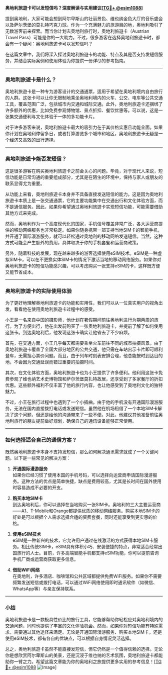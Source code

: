 **奥地利旅遊卡可以发短信吗？深度解读与实用建议[[TG💪+ @esim1088](https://t.me/s/esim1088)]**

提到奥地利，大家可能会想到阿尔卑斯山的壮丽景色、维也纳金色大厅的音乐盛会以及萨尔茨堡的莫扎特巧克力球。作为一个充满魅力的旅游目的地，奥地利吸引了无数游客前来探索。而当你计划去奥地利旅行时，奥地利旅遊卡（Austrian Travel Pass）可能是你的一大助力。不过，很多游客在选择奥地利旅遊卡时，都会有一个疑问：奥地利旅遊卡可以发短信吗？

在这篇文章中，我们将深入探讨奥地利旅遊卡的功能、特点及其是否支持发短信服务，并结合实际案例和使用体验为你提供一份详尽的参考指南。

---

### 奥地利旅遊卡是什么？

奥地利旅遊卡是一种专为游客设计的交通通票，适用于希望在奥地利境内自由旅行的人群。这张卡可以让你无限制地乘坐奥地利境内的火车、公交、电车等公共交通工具，覆盖范围广泛，包括城市内交通和城际交通。此外，奥地利旅遊卡还捆绑了许多额外的优惠，比如免费参观博物馆、景点折扣、餐饮优惠等。可以说，这是一张集交通便利与文化体验于一体的多功能卡片。

对于许多游客来说，奥地利旅遊卡最大的吸引力在于其价格实惠且功能全面。如果你计划在奥地利停留多日，或者打算游览多个城市和地区，奥地利旅遊卡无疑是一个经济又高效的出行选择。

---

### 奥地利旅遊卡能否发短信？

这是很多游客在购买奥地利旅遊卡之前会关心的问题。毕竟，对于现代人来说，短信功能是日常沟通的重要组成部分，尤其是在陌生的环境中，保持与家人或朋友的联系显得尤为重要。

从功能上来看，奥地利旅遊卡本身并不具备直接发送短信的能力。这是因为奥地利旅遊卡本质上是一张交通通票，它的主要功能集中在交通出行和文化体验方面，而不是通信服务。因此，如果你希望通过奥地利旅遊卡实现短信功能，可能需要借助其他方式来完成。

然而，奥地利作为一个高度现代化的国家，手机信号覆盖非常广泛，各大运营商提供的移动网络服务也非常稳定。如果你随身携带一部支持当地SIM卡的智能手机，并开通了国际漫游服务，就可以轻松通过奥地利的移动网络发送短信。当然，这种方式可能会产生额外的费用，具体取决于你的手机套餐和运营商政策。

另外，随着科技的发展，现在越来越多的游客选择使用eSIM技术。eSIM是一种虚拟SIM卡，可以在不更换实体SIM卡的情况下激活当地的移动网络服务。如果你对奥地利旅遊卡的短信功能感兴趣，可以考虑购买一张支持eSIM的卡，这样既方便又能节省成本。

---

### 奥地利旅遊卡的实际使用体验

为了更好地理解奥地利旅遊卡的功能和实用性，我们可以从一位真实用户的视角出发，看看他在使用奥地利旅遊卡过程中的感受。

小王是一名来自中国的摄影师，他计划在暑假期间前往奥地利进行为期两周的旅行。为了方便出行，他在出发前购买了一张奥地利旅遊卡，并提前了解了如何使用这张卡。到达奥地利后，他发现这张卡确实让他省去了不少麻烦。

首先，在交通方面，小王几乎每天都需要乘坐火车前往不同的城市拍摄风景。由于奥地利旅遊卡覆盖了全国大部分地区的公共交通，他只需在车站出示卡片即可顺利登车，无需担心票价问题。而且，由于列车时刻表安排合理，他总能按时到达目的地，不会因为交通延误而错过重要的拍摄时间。

其次，在文化体验方面，奥地利旅遊卡也为小王提供了许多便利。他利用这张卡免费参观了维也纳艺术史博物馆和萨尔茨堡莫扎特故居，还享受到了多家餐厅的折扣优惠。这些额外福利不仅丰富了他的旅行内容，也让他感受到了奥地利文化的独特魅力。

不过，小王在旅行过程中也遇到了一个小插曲。由于他的手机没有开通国际漫游服务，无法在国内直接拨打电话或发送短信。虽然他在机场租借了一个本地SIM卡解决了这个问题，但还是给他的沟通带来了一些不便。对此，他建议其他准备前往奥地利旅行的朋友提前做好规划，确保自己的通讯设备能够正常使用。

---

### 如何选择适合自己的通信方案？

既然奥地利旅遊卡本身不支持发短信，那么如何解决通讯需求就成了一个关键问题。以下是一些常见的解决方案：

1. **开通国际漫游服务**  
   如果你已经习惯了使用本国的手机号码，可以选择向运营商申请国际漫游服务。这种方法的优点是简单快捷，缺点是费用较高，尤其是长时间在国外使用时容易造成不必要的开支。

2. **购买本地SIM卡**  
   到达奥地利后，你可以选择在当地购买一张SIM卡。奥地利的三大主要运营商——A1、T-Mobile和Orange都提供优质的移动网络服务。购买本地SIM卡的好处是可以根据个人需求选择合适的资费套餐，同时还能享受到更实惠的价格。

3. **使用eSIM技术**  
   eSIM是一种新兴的技术，它允许用户通过在线激活的方式获得本地SIM卡服务。相比传统SIM卡，eSIM具有体积小巧、安装便捷的特点，非常适合经常出国旅行的人士。目前，许多高端智能手机都支持eSIM功能，你可以提前咨询手机厂商或运营商获取更多信息。

4. **借助WiFi网络**  
   在奥地利，许多酒店、咖啡馆和公共区域都提供免费WiFi服务。如果你不需要频繁发送短信或拨打电话，可以通过WiFi网络使用即时通讯软件（如微信、WhatsApp等）与亲友保持联系。

---

### 小结

奥地利旅遊卡是一款极具性价比的旅行工具，它能够帮助你轻松应对奥地利境内的交通问题，同时也提供了丰富的文化体验机会。然而，如果你对短信功能有特殊需求，需要通过其他途径来满足。无论是开通国际漫游服务、购买本地SIM卡，还是使用eSIM技术，都有各自的优缺点，可以根据自身情况灵活选择。

总之，奥地利旅遊卡虽然不能直接发短信，但它仍然是一个值得信赖的选择。无论你是想欣赏阿尔卑斯山的美景，还是沉浸于维也纳的艺术氛围，奥地利旅遊卡都能助你一臂之力。希望这篇文章能为你的奥地利之旅提供更多实用的参考信息！[[TG💪+ @esim1088](https://t.me/s/esim1088) ![Image](https://i.postimg.cc/4NQfJmqS/Snipaste-2025-05-13-00-14-12.png)]